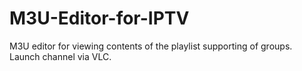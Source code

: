 # M3U-Editor-for-IPTV
M3U editor for viewing contents of the playlist supporting of groups. Launch channel via VLC.

